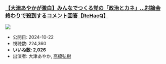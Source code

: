 ### [【大津あやかが激白】みんなでつくる党の「政治とカネ」…討論会終わりで殺到するコメント回答【ReHacQ】](https://www.youtube.com/watch?v=fiCJgcV6h1w)
[![](https://img.youtube.com/vi/fiCJgcV6h1w/sddefault.jpg)](https://www.youtube.com/watch?v=fiCJgcV6h1w)
-   公開日: 2024-10-22
-   視聴数: 224,360
-   **いいね数: 2,026**
-   出演者: 大津あやか, [高橋弘樹](/rehacq_fan/people/高橋弘樹 "wikilink")
